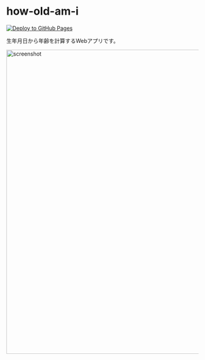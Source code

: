 # how-old-am-i

[![Deploy to GitHub Pages](https://github.com/yu-ko-ba/how-old-am-i/actions/workflows/deploy.yml/badge.svg)](https://how-old-am-i.yuyuyuyuyu.dev)


生年月日から年齢を計算するWebアプリです。

<img width="796" alt="screenshot" src="https://github.com/user-attachments/assets/d402b370-cc60-48d6-8d98-224f220bfbea" />
